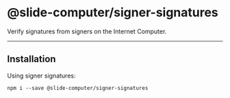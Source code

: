 # @slide-computer/signer-signatures

Verify signatures from signers on the Internet Computer.

---

## Installation

Using signer signatures:

```
npm i --save @slide-computer/signer-signatures
```